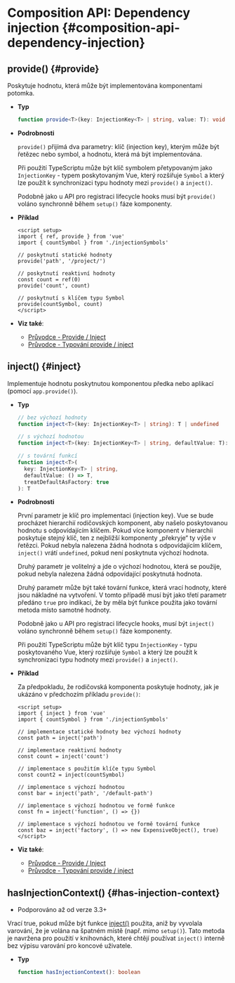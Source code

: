 # Composition API: Dependency injection {#composition-api-dependency-injection}

## provide() {#provide}

Poskytuje hodnotu, která může být implementována komponentami potomka.

- **Typ**

  ```ts
  function provide<T>(key: InjectionKey<T> | string, value: T): void
  ```

- **Podrobnosti**

  `provide()` přijímá dva parametry: klíč (injection key), kterým může být řetězec nebo symbol, a hodnotu, která má být implementována.

  Při použití TypeScriptu může být klíč symbolem přetypovaným jako `InjectionKey` - typem poskytovaným Vue, který rozšiřuje `Symbol` a který lze použít k synchronizaci typu hodnoty mezi `provide()` a `inject()`.

  Podobně jako u API pro registraci lifecycle hooks musí být `provide()` voláno synchronně během `setup()` fáze komponenty.

- **Příklad**

  ```vue
  <script setup>
  import { ref, provide } from 'vue'
  import { countSymbol } from './injectionSymbols'

  // poskytnutí statické hodnoty
  provide('path', '/project/')

  // poskytnutí reaktivní hodnoty
  const count = ref(0)
  provide('count', count)

  // poskytnutí s klíčem typu Symbol
  provide(countSymbol, count)
  </script>
  ```

- **Viz také**:
  - [Průvodce - Provide / Inject](/guide/components/provide-inject)
  - [Průvodce - Typování provide / inject](/guide/typescript/composition-api#typing-provide-inject) <sup class="vt-badge ts" />

## inject() {#inject}

Implementuje hodnotu poskytnutou komponentou předka nebo aplikací (pomocí `app.provide()`).

- **Typ**

  ```ts
  // bez výchozí hodnoty
  function inject<T>(key: InjectionKey<T> | string): T | undefined

  // s výchozí hodnotou
  function inject<T>(key: InjectionKey<T> | string, defaultValue: T): T

  // s tovární funkcí
  function inject<T>(
    key: InjectionKey<T> | string,
    defaultValue: () => T,
    treatDefaultAsFactory: true
  ): T
  ```

- **Podrobnosti**

  První parametr je klíč pro implementaci (injection key). Vue se bude procházet hierarchií rodičovských komponent, aby našelo poskytovanou hodnotu s&nbsp;odpovídajícím klíčem. Pokud více komponent v hierarchii poskytuje stejný klíč, ten z&nbsp;nejbližší komponenty „překryje“ ty výše v řetězci. Pokud nebyla nalezena žádná hodnota s odpovídajícím klíčem, `inject()` vrátí `undefined`, pokud není poskytnuta výchozí hodnota.

  Druhý parametr je volitelný a jde o výchozí hodnotou, která se použije, pokud nebyla nalezena žádná odpovídající poskytnutá hodnota.

  Druhý parametr může být také tovární funkce, která vrací hodnoty, které jsou nákladné na vytvoření. V tomto případě musí být jako třetí parametr předáno `true` pro indikaci, že by měla být funkce použita jako tovární metoda místo samotné hodnoty.

  Podobně jako u API pro registraci lifecycle hooks, musí být `inject()` voláno synchronně během `setup()` fáze komponenty.

  Při použití TypeScriptu může být klíč typu `InjectionKey` - typu poskytovaného Vue, který rozšiřuje `Symbol` a který lze použít k synchronizaci typu hodnoty mezi `provide()` a `inject()`.

- **Příklad**

  Za předpokladu, že rodičovská komponenta poskytuje hodnoty, jak je ukázáno v&nbsp;předchozím příkladu `provide()`:

  ```vue
  <script setup>
  import { inject } from 'vue'
  import { countSymbol } from './injectionSymbols'

  // implementace statické hodnoty bez výchozí hodnoty
  const path = inject('path')

  // implementace reaktivní hodnoty
  const count = inject('count')

  // implementace s použitím klíče typu Symbol
  const count2 = inject(countSymbol)

  // implementace s výchozí hodnotou
  const bar = inject('path', '/default-path')

  // implementace s výchozí hodnotou ve formě funkce
  const fn = inject('function', () => {})

  // implementace s výchozí hodnotou ve formě tovární funkce
  const baz = inject('factory', () => new ExpensiveObject(), true)
  </script>
  ```

- **Viz také**:
  - [Průvodce - Provide / Inject](/guide/components/provide-inject)
  - [Průvodce - Typování provide / inject](/guide/typescript/composition-api#typing-provide-inject) <sup class="vt-badge ts" />


## hasInjectionContext() {#has-injection-context}

- Podporováno až od verze 3.3+

Vrací true, pokud může být funkce [inject()](#inject) použita, aniž by vyvolala varování, že je volána na špatném místě (např. mimo `setup()`). Tato metoda je navržena pro použití v&nbsp;knihovnách, které chtějí používat `inject()` interně bez výpisu varování pro koncové uživatele.

- **Typ**

  ```ts
  function hasInjectionContext(): boolean
  ```
